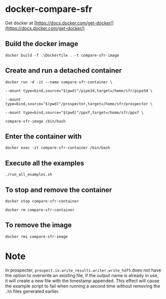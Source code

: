 
# docker-compare-sfr

Get docker at [https://docs.docker.com/get-docker/](https://docs.docker.com/get-docker/)

## Build the docker image
```
docker build -f .\Dockerfile . -t compare-sfr-image
```

## Create and run a detached container

```
docker run -d -it --name compare-sfr-container \

--mount type=bind,source="$(pwd)"/pipe3d,target=/home/sfr/pipe3d \

--mount type=bind,source="$(pwd)"/prospector,target=/home/sfr/prospector \

--mount type=bind,source="$(pwd)"/ppxf,target=/home/sfr/ppxf \

compare-sfr-image /bin/bash
```

## Enter the container with
```
docker exec -it compare-sfr-container /bin/bash
```

## Execute all the examples
```
./run_all_examples.sh
```

## To stop and remove the container
```
docker stop compare-sfr-container

docker rm compare-sfr-container
```

## To remove the image
```
docker rmi compare-sfr-image
```

# Note
In prospecter, `prospect.io.write_results.writer.write_hdf5` does not have the option to overwrite an existing file, if the output name is already in use, it will create a new file with the timestamp appended. This effect will cause the example script to fail when running a second time without removing the `.h5` files generated earlier.
